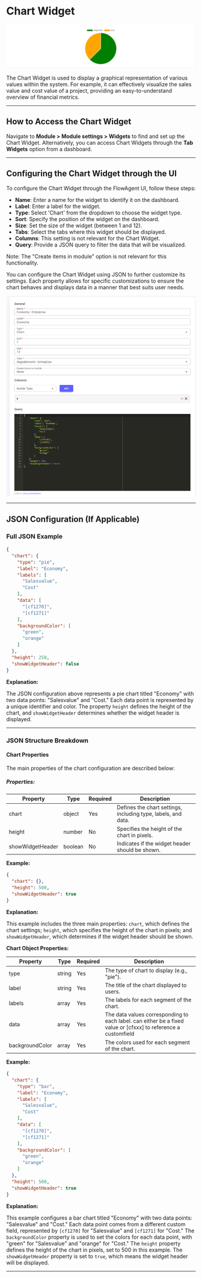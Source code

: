 # Chart Widget

![alt text](app.chart.header.png)

The Chart Widget is used to display a graphical representation of various values within the system. For example, it can effectively visualize the sales value and cost value of a project, providing an easy-to-understand overview of financial metrics.

---

## How to Access the Chart Widget

Navigate to **Module > Module settings > Widgets** to find and set up the Chart Widget. Alternatively, you can access Chart Widgets through the **Tab Widgets** option from a dashboard.

---

## Configuring the Chart Widget through the UI

To configure the Chart Widget through the FlowAgent UI, follow these steps:

- **Name**: Enter a name for the widget to identify it on the dashboard.
- **Label**: Enter a label for the widget.
- **Type**: Select 'Chart' from the dropdown to choose the widget type.
- **Sort**: Specify the position of the widget on the dashboard.
- **Size**: Set the size of the widget (between 1 and 12).
- **Tabs**: Select the tabs where this widget should be displayed.
- **Columns**: This setting is not relevant for the Chart Widget.
- **Query**: Provide a JSON query to filter the data that will be visualized.

Note: The "Create items in module" option is not relevant for this functionality.

You can configure the Chart Widget using JSON to further customize its settings. Each property allows for specific customizations to ensure the chart behaves and displays data in a manner that best suits user needs.

![alt text](apps-chart-setup.png)

---

## JSON Configuration (If Applicable)

### Full JSON Example

```json
{
  "chart": {
    "type": "pie",
    "label": "Economy",
    "labels": [
      "Salesvalue",
      "Cost"
    ],
    "data": [
      "[cf1270]",
      "[cf1271]"
    ],
    "backgroundColor": [
      "green",
      "orange"
    ]
  },
  "height": 250,
  "showWidgetHeader": false
}
```

**Explanation:**

The JSON configuration above represents a pie chart titled "Economy" with two data points: "Salesvalue" and "Cost." Each data point is represented by a unique identifier and color. The property `height` defines the height of the chart, and `showWidgetHeader` determines whether the widget header is displayed.

---

### JSON Structure Breakdown

#### Chart Properties

The main properties of the chart configuration are described below:

##### Properties:

| Property         | Type    | Required | Description                                                   |
| ---------------- | ------- | -------- | ------------------------------------------------------------- |
| chart            | object  | Yes      | Defines the chart settings, including type, labels, and data. |
| height           | number  | No       | Specifies the height of the chart in pixels.                  |
| showWidgetHeader | boolean | No       | Indicates if the widget header should be shown.               |

**Example:**

```json
{
  "chart": {},
  "height": 500,
  "showWidgetHeader": true
}
```

**Explanation:**

This example includes the three main properties: `chart`, which defines the chart settings; `height`, which specifies the height of the chart in pixels; and `showWidgetHeader`, which determines if the widget header should be shown.

**Chart Object Properties:**

| Property        | Type   | Required | Description                                                                                                    |
| --------------- | ------ | -------- | -------------------------------------------------------------------------------------------------------------- |
| type            | string | Yes      | The type of chart to display (e.g., "pie").                                                                    |
| label           | string | Yes      | The title of the chart displayed to users.                                                                     |
| labels          | array  | Yes      | The labels for each segment of the chart.                                                                      |
| data            | array  | Yes      | The data values corresponding to each label. can either be a fixed value or [cfxxx] to reference a customfield |
| backgroundColor | array  | Yes      | The colors used for each segment of the chart.                                                                 |

**Example:**

```json
{
  "chart": {
    "type": "bar",
    "label": "Economy",
    "labels": [
      "Salesvalue",
      "Cost"
    ],
    "data": [
      "[cf1270]",
      "[cf1271]"
    ],
    "backgroundColor": [
      "green",
      "orange"
    ]
  },
  "height": 500,
  "showWidgetHeader": true
}
```

**Explanation:**

This example configures a bar chart titled "Economy" with two data points: "Salesvalue" and "Cost." Each data point comes from a different custom field, represented by `[cf1270]` for "Salesvalue" and `[cf1271]` for "Cost." The `backgroundColor` property is used to set the colors for each data point, with "green" for "Salesvalue" and "orange" for "Cost." The `height` property defines the height of the chart in pixels, set to 500 in this example. The `showWidgetHeader` property is set to `true`, which means the widget header will be displayed.

---